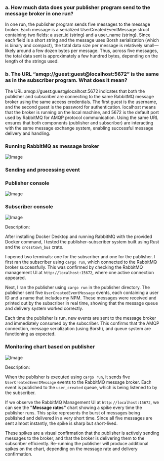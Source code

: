 ### a. How much data does your publisher program send to the message broker in one run?

In one run, the publisher program sends five messages to the message broker. Each message is a serialized UserCreatedEventMessage struct containing two fields: a user_id (string) and a user_name (string). Since each field is a short string and the message uses Borsh serialization (which is binary and compact), the total data size per message is relatively small—likely around a few dozen bytes per message. Thus, across five messages, the total data sent is approximately a few hundred bytes, depending on the length of the strings used.

### b. The URL “amqp://guest:guest@localhost:5672” is the same as in the subscriber program. What does it mean?

The URL amqp://guest:guest@localhost:5672 indicates that both the publisher and subscriber are connecting to the same RabbitMQ message broker using the same access credentials. The first guest is the username, and the second guest is the password for authentication. localhost means that the broker is running on the local machine, and 5672 is the default port used by RabbitMQ for AMQP protocol communication. Using the same URL ensures that both components (publisher and subscriber) are interacting with the same message exchange system, enabling successful message delivery and handling.

### Running RabbitMQ as message broker

![Image](https://github.com/user-attachments/assets/38e2220a-6ab2-47a8-a492-83ae1acff2cd)

### Sending and processing event

### Publisher console

![Image](https://github.com/user-attachments/assets/8ff6e7cf-bbe0-4165-8459-1a17e955f739)

### Subscriber console

![Image](https://github.com/user-attachments/assets/02a19906-cfe8-4c92-9e0c-e39b9f881c48)

Description:<br>

After installing Docker Desktop and running RabbitMQ with the provided Docker command, I tested the publisher–subscriber system built using Rust and the `crosstown_bus` crate.

I opened two terminals: one for the subscriber and one for the publisher. I first ran the subscriber using `cargo run`, which connected to the RabbitMQ broker successfully. This was confirmed by checking the RabbitMQ management UI at `http://localhost:15672`, where one active connection appeared.

Next, I ran the publisher using `cargo run` in the publisher directory. The publisher sent five `UserCreatedEventMessage` events, each containing a user ID and a name that includes my NPM. These messages were received and printed out by the subscriber in real time, showing that the message queue and delivery system worked correctly.

Each time the publisher is run, new events are sent to the message broker and immediately consumed by the subscriber. This confirms that the AMQP connection, message serialization (using Borsh), and queue system are functioning as expected.

### Monitoring chart based on publisher

![Image](https://github.com/user-attachments/assets/324b9922-cfd3-4014-9934-201b69fac919)

Description:<br>


When the publisher is executed using `cargo run`, it sends five `UserCreatedEventMessage` events to the RabbitMQ message broker. Each event is published to the `user_created` queue, which is being listened to by the subscriber.

If we observe the RabbitMQ Management UI at `http://localhost:15672`, we can see the **"Message rates"** chart showing a spike every time the publisher runs. This spike represents the burst of messages being published and delivered in a very short time. Since all five messages are sent almost instantly, the spike is sharp but short-lived.

These spikes are a visual confirmation that the publisher is actively sending messages to the broker, and that the broker is delivering them to the subscriber efficiently. Re-running the publisher will produce additional spikes on the chart, depending on the message rate and delivery confirmation.

